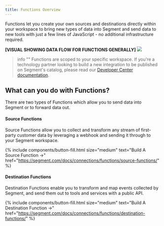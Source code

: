 ```yaml
---
title: Functions Overview
---
```


Functions let you create your own sources and destinations directly within your workspace to bring new types of data into Segment and send data to new tools with just a few lines of JavaScript - no additional infrastructure required. 

**[VISUAL SHOWING DATA FLOW FOR FUNCTIONS GENERALLY]**
![](images/functions-overview.png)

> info ""
> Functions are scoped to your specific workspace. If you're a technology partner looking to build a new integration to be published on Segment's catalog, please read our [Developer Center documentation](https://segment.com/docs/partners/).


## What can you do with Functions?
There are two types of Functions which allow you to send data into Segment or to forward data out.

#### Source Functions
Source Functions allow you to collect and transform any stream of first-party customer data by leveraging a webhook and sending it through to your Segment workspace.

{% include components/button-fill.html size="medium" text="Build A Source Function ->" href="https://segment.com/docs/connections/functions/source-functions/" %}

#### Destination Functions
Destination Functions enable you to transform and map events collected by Segment, and send them out to tools and services with a public API.

{% include components/button-fill.html size="medium" text="Build A Destination Function ->" href="https://segment.com/docs/connections/functions/destination-functions/" %}
